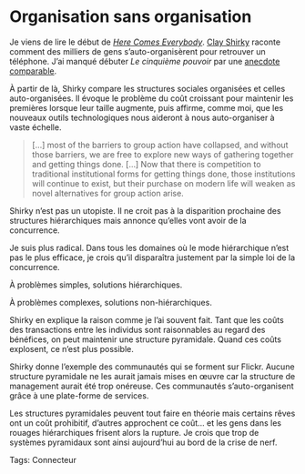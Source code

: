 # Organisation sans organisation

Je viens de lire le début de [*Here Comes Everybody*](http://www.herecomeseverybody.org/). [Clay Shirky](http://www.shirky.com/) raconte comment des milliers de gens s’auto-organisèrent pour retrouver un téléphone. J’ai manqué débuter *Le cinquième pouvoir* par une [anecdote comparable](/2006/11/27/une-histoire-de-deux-roues/).

À partir de là, Shirky compare les structures sociales organisées et celles auto-organisées. Il évoque le problème du coût croissant pour maintenir les premières lorsque leur taille augmente, puis affirme, comme moi, que les nouveaux outils technologiques nous aideront à nous auto-organiser à vaste échelle.

> \[…\] most of the barriers to group action have collapsed, and without those barriers, we are free to explore new ways of gathering together and getting things done. \[…\] Now that there is competition to traditional institutional forms for getting things done, those institutions will continue to exist, but their purchase on modern life will weaken as novel alternatives for group action arise.

Shirky n’est pas un utopiste. Il ne croit pas à la disparition prochaine des structures hiérarchiques mais annonce qu’elles vont avoir de la concurrence.

Je suis plus radical. Dans tous les domaines où le mode hiérarchique n’est pas le plus efficace, je crois qu’il disparaîtra justement par la simple loi de la concurrence.

À problèmes simples, solutions hiérarchiques.

À problèmes complexes, solutions non-hiérarchiques.

Shirky en explique la raison comme je l’ai souvent fait. Tant que les coûts des transactions entre les individus sont raisonnables au regard des bénéfices, on peut maintenir une structure pyramidale. Quand ces coûts explosent, ce n’est plus possible.

Shirky donne l’exemple des communautés qui se forment sur Flickr. Aucune structure pyramidale ne les aurait jamais mises en œuvre car la structure de management aurait été trop onéreuse. Ces communautés s’auto-organisent grâce à une plate-forme de services.

Les structures pyramidales peuvent tout faire en théorie mais certains rêves ont un coût prohibitif, d’autres approchent ce coût… et les gens dans les rouages hiérarchiques frisent alors la rupture. Je crois que trop de systèmes pyramidaux sont ainsi aujourd’hui au bord de la crise de nerf.

Tags: Connecteur